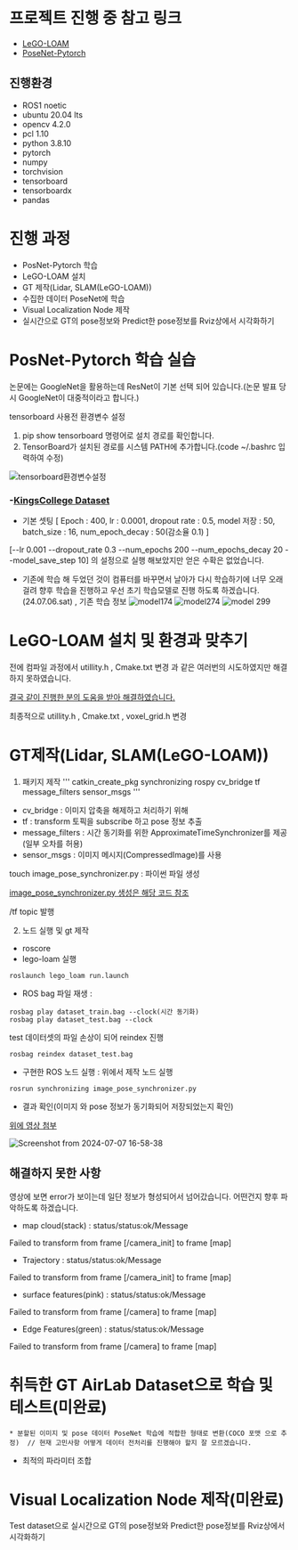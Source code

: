 # 프로젝트 진행 중 참고 링크
* [LeGO-LOAM](https://github.com/RobustFieldAutonomyLab/LeGO-LOAM)
* [PoseNet-Pytorch](https://github.com/youngguncho/PoseNet-Pytorch)

## 진행환경
* ROS1 noetic
* ubuntu 20.04 lts
* opencv 4.2.0
* pcl 1.10
* python 3.8.10
* pytorch
* numpy
* torchvision
* tensorboard
* tensorboardx
* pandas


# 진행 과정
* PosNet-Pytorch 학습
* LeGO-LOAM 설치
* GT 제작(Lidar, SLAM(LeGO-LOAM))
* 수집한 데이터 PoseNet에 학습
* Visual Localization Node 제작
* 실시간으로 GT의 pose정보와 Predict한 pose정보를 Rviz상에서 시각화하기



# PosNet-Pytorch 학습 실습
논문에는 GoogleNet을 활용하는데 ResNet이 기본 선택 되어 있습니다.(논문 발표 당시 GoogleNet이 대중적이라고 합니다.)

tensorboard 사용전 환경변수 설정

1. pip show tensorboard 명령어로 설치 경로를 확인합니다.
2. TensorBoard가 설치된 경로를 시스템 PATH에 추가합니다.(code ~/.bashrc 입력하여 수정)

![tensorboard환경변수설정](https://github.com/kyeonghyeon0314/PoseNet-Pytorch-visual-localization/assets/132433953/a4357321-dba8-4ae3-a91e-1a6e551e6ed2)

### -[KingsCollege Dataset](http://mi.eng.cam.ac.uk/projects/relocalisation/)
- 기본 셋팅 [ Epoch : 400, lr : 0.0001, dropout rate : 0.5, model 저장 : 50, batch_size : 16, num_epoch_decay : 50(감소율 0.1) ]

[--lr 0.001 --dropout_rate 0.3 --num_epochs 200 --num_epochs_decay 20 --model_save_step 10]  의 설정으로 실행 해보았지만 얻은 수확은 없었습니다.
  
- 기존에 학습 해 두었던 것이 컴퓨터를 바꾸면서 날아가 다시 학습하기에 너무 오래 걸려 향후 학습을 진행하고 우선 초기 학습모델로 진행 하도록 하겠습니다.(24.07.06.sat) , 기존 학습 정보
![model174](https://github.com/kyeonghyeon0314/PoseNet-Pytorch-visual-localization/assets/132433953/b26a65d9-7701-4e37-998f-7cc3097796f4)
![model274](https://github.com/kyeonghyeon0314/PoseNet-Pytorch-visual-localization/assets/132433953/762bd5f9-ece6-4ac8-b696-a34037c735c0)
![model 299](https://github.com/kyeonghyeon0314/PoseNet-Pytorch-visual-localization/assets/132433953/7c50400b-0ee1-493f-a104-e7c8815beae3)


# LeGO-LOAM 설치 및 환경과 맞추기
전에 컴파일 과정에서 utillity.h , Cmake.txt 변경 과 같은 여러번의 시도하였지만 해결하지 못하였습니다.

[결국 같이 진행한 분의 도움을 받아 해결하였습니다.](https://github.com/Cascio99/Posenet-Pytorch-Visual-Localization/blob/main/README.md?plain=1)

최종적으로 utillity.h , Cmake.txt , voxel_grid.h 변경

# GT제작(Lidar, SLAM(LeGO-LOAM))
1. 패키지 제작
'''
catkin_create_pkg synchronizing rospy cv_bridge tf message_filters sensor_msgs
'''
* cv_bridge : 이미지 압축을 해제하고 처리하기 위해
* tf : transform 토픽을 subscribe 하고 pose 정보 추출
* message_filters : 시간 동기화를 위한 ApproximateTimeSynchronizer를 제공(일부 오차를 허용)
* sensor_msgs : 이미지 메시지(CompressedImage)를 사용

touch image_pose_synchronizer.py : 파이썬 파일 생성

[image_pose_synchronizer.py 생성은 해당 코드 참조](https://github.com/Taemin0707/Regala/blob/main/regala_ros/src/video_stitcher_timeshync.py)

/tf topic 발행

2. 노드 실행 및 gt 제작
* roscore
* lego-loam 실행
```
roslaunch lego_loam run.launch
```
* ROS bag 파일 재생 :
```
rosbag play dataset_train.bag --clock(시간 동기화)
rosbag play dataset_test.bag --clock
```
test 데이터셋의 파일 손상이 되어 reindex 진행
```
rosbag reindex dataset_test.bag 
```
* 구현한 ROS 노드 실행 : 위에서 제작 노드 실행
```
rosrun synchronizing image_pose_synchronizer.py
```
* 결과 확인(이미지 와 pose 정보가 동기화되어 저장되었는지 확인)

[위에 영상 첨부](https://github.com/kyeonghyeon0314/PoseNet-Pytorch-visual-localization.git)

![Screenshot from 2024-07-07 16-58-38](https://github.com/kyeonghyeon0314/PoseNet-Pytorch-visual-localization/assets/132433953/51360090-9b0a-4edd-af69-a9473508292a)


## 해결하지 못한 사항
영상에 보면 error가 보이는데 일단 정보가 형성되어서 넘어갔습니다. 어떤건지 향후 파악하도록 하겠습니다.
* map cloud(stack) : status/status:ok/Message
  
Failed to transform from frame [/camera_init] to frame [map]


* Trajectory : status/status:ok/Message
  
Failed to transform from frame [/camera_init] to frame [map]



* surface features(pink) : status/status:ok/Message
  
Failed to transform from frame [/camera] to frame [map]


* Edge Features(green) : status/status:ok/Message
  
Failed to transform from frame [/camera] to frame [map]



# 취득한 GT AirLab Dataset으로 학습 및 테스트(미완료)
	* 분할된 이미지 및 pose 데이터 PoseNet 학습에 적합한 형태로 변환(COCO 포맷 으로 추정)  // 현재 고민사항 어떻게 데이터 전처리를 진행해야 할지 잘 모르겠습니다.
  * 최적의 파라미터 조합

# Visual Localization Node 제작(미완료)
Test dataset으로 실시간으로 GT의 pose정보와 Predict한 pose정보를 Rviz상에서 시각화하기
	



   

